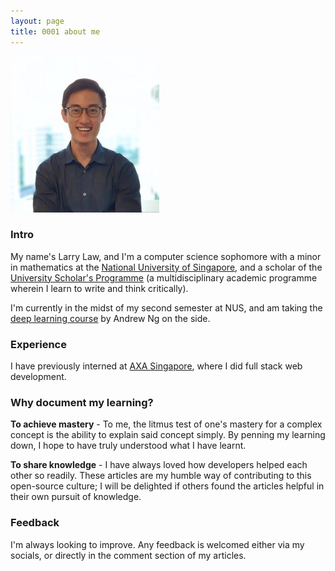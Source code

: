 ```yaml
---
layout: page
title: 0001 about me
---
```


![Larry Photo](/assets/img/site/larry.jpg)

### Intro

My name's Larry Law, and I'm a computer science sophomore with a minor in mathematics at the
[National University of Singapore](https://www.comp.nus.edu.sg/programmes/ug/cs/),
and a scholar of the [University Scholar's Programme](http://www.usp.nus.edu.sg/)
(a multidisciplinary academic programme wherein I learn to write and think critically).

I'm currently in the midst of my second semester at NUS, and am taking the [deep learning course](https://www.coursera.org/specializations/deep-learning) by Andrew Ng on the side.

### Experience

I have previously interned at [AXA Singapore](https://www.axa.com.sg/),
where I did full stack web development.

### Why document my learning?

**To achieve mastery** - To me, the litmus test of one's mastery for a complex concept is the
ability to explain said concept simply.
By penning my learning down, I hope to have truly understood what I have learnt.

**To share knowledge** - I have always loved how developers helped each other so readily. These articles
are my humble way of contributing to this open-source culture;
I will be delighted if others found the articles helpful in their own pursuit of knowledge.

### Feedback

I'm always looking to improve. Any feedback is welcomed either via my socials, or directly in the comment section of my articles.
